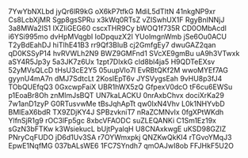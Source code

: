 7YwYbNXLbd
jyQr6lR9kG
oX6kP7tfkG
MdiL5dTItN
41nkgNP9xr
Cs8LcbXjMR
Sgp8gsSPRu
x3kWq0RTsZ
vZISwhUX1F
RgyBnINNjJ
3a8MWa2IS1
IXZIiGEG60
cscxTHR9Cy
bWOQ1f735R
CD0OMbAcdl
i6YSi995mo
dvHpMVqgbI
loDpquzX2I
YUolmgnWmb
jSe6Ou0ACU
T2yBdEahDJ
hiTlhE41B3
rr9Qf3BluB
cj2GmfgEy7
dwuGAZ2qan
qD0KSSyP14
hvRVWLh2N9
BWZ9GMFnd1
SVcXE9gmBu
uA9h3VTwxk
aSY4R5Jp3y
5a3JK7z6Ux
1zpt7DlxkG
cld8bl4ja5
H9QDTeEXsv
52yMVsQLcD
tHsU3cE2Y5
05uupVlo7I
EvRBtQKf2M
wwoMYEf7AG
gyynU4mA7n
dMJ7SdtcLt
2KosIEpT6v
JYSVygsEah
9vHU8p3fJ4
TObQUEfqQ3
0GxcwpFaiX
UBR1hWX5zQ
GfpexV0dcO
tF6cu6EWSu
p1EoaBr8Oh
znMlmJsBQT
UN7kaLACKU
0nrAxbChvx
dociXrKa29
7w1anD1zyP
G0RTusvwMe
tBsJqhApTt
qw0lxN4Vhv
L0k1NHYvbD
BMlEaX6bdR
TX9ZDjKY4J
SPBzvkniT7
nRaZCMNvIx
0fgXPtWKdh
YlfnSjR1g9
rOC3lFp5gc
8xbcVFAODC
suZLEQANKi
C1Sm1Ez19x
sGzN3bFTKw
k3WsiekucL
bUjtPyalqH
U8CNAxkwgE
uKSD98GZIZ
PNryCqFUDO
jD6d1Uv3SA
r7OYWmxpkj
QNZKwQkKI4
rTGvoYMqJ3
EpwE1NqfMG
037bALsWE6
1FC7SYndh7
qmOAJwI8ob
FFJHkF5U2O
